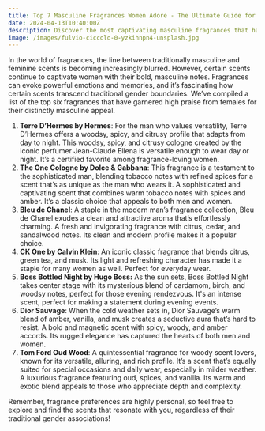```yaml
---
title: Top 7 Masculine Fragrances Women Adore - The Ultimate Guide for Men
date: 2024-04-13T10:40:00Z
description: Discover the most captivating masculine fragrances that have a proven track record of winning over the female senses.
image: /images/fulvio-ciccolo-0-yzkihnpn4-unsplash.jpg
---
```

In the world of fragrances, the line between traditionally masculine and feminine scents is becoming increasingly blurred. However, certain scents continue to captivate women with their bold, masculine notes. Fragrances can evoke powerful emotions and memories, and it’s fascinating how certain scents transcend traditional gender boundaries. We’ve compiled a list of the top six fragrances that have garnered high praise from females for their distinctly masculine appeal.

1. **Terre D’Hermes by Hermes**: For the man who values versatility, Terre D’Hermes offers a woodsy, spicy, and citrusy profile that adapts from day to night. This woodsy, spicy, and citrusy cologne created by the iconic perfumer Jean-Claude Ellena is versatile enough to wear day or night. It’s a certified favorite among fragrance-loving women.
2. **The One Cologne by Dolce & Gabbana**: This fragrance is a testament to the sophisticated man, blending tobacco notes with refined spices for a scent that’s as unique as the man who wears it. A sophisticated and captivating scent that combines warm tobacco notes with spices and amber. It’s a classic choice that appeals to both men and women.
3. **Bleu de Chanel**: A staple in the modern man’s fragrance collection, Bleu de Chanel exudes a clean and attractive aroma that’s effortlessly charming. A fresh and invigorating fragrance with citrus, cedar, and sandalwood notes. Its clean and modern profile makes it a popular choice.
4. **CK One by Calvin Klein**: An iconic classic fragrance that blends citrus, green tea, and musk. Its light and refreshing character has made it a staple for many women as well. Perfect for everyday wear.
5. **Boss Bottled Night by Hugo Boss:** As the sun sets, Boss Bottled Night takes center stage with its mysterious blend of cardamom, birch, and woodsy notes, perfect for those evening rendezvous. It's an intense scent, perfect for making a statement during evening events.
6. **Dior Sauvage**: When the cold weather sets in, Dior Sauvage’s warm blend of amber, vanilla, and musk creates a seductive aura that’s hard to resist. A bold and magnetic scent with spicy, woody, and amber accords. Its rugged elegance has captured the hearts of both men and women.
7. **Tom Ford Oud Wood**: A quintessential fragrance for woody scent lovers, known for its versatile, alluring, and rich profile. It’s a scent that’s equally suited for special occasions and daily wear, especially in milder weather. A luxurious fragrance featuring oud, spices, and vanilla. Its warm and exotic blend appeals to those who appreciate depth and complexity.

Remember, fragrance preferences are highly personal, so feel free to explore and find the scents that resonate with you, regardless of their traditional gender associations!
